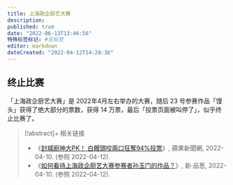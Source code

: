 ```yaml
---
title: 上海政企厨艺大赛
description:
published: true
date: "2022-06-13T13:46:56"
特殊标签标记: #无标签
editor: markdown
dateCreated: "2022-04-12T14:28:36"
---
```


## 终止比赛

「上海政企厨艺大赛」是 2022年4月左右举办的大赛，随后 23 号参赛作品「馒头」获得了绝大部分的票数，获得 14 万票，最后「投票页面被叫停了」，似乎终止比赛了。

> [!abstract]+ 相关链接
> + 《[封城廚神大PK！ 白饅頭咬兩口狂奪94%投票](https://web.archive.org/web/20220410091539/https://tw.appledaily.com/international/20220410/P3RBUUAPCJFGBOPLHNWYCNYMDE/)》, 蘋果新聞網, 2022-04-10. (参照 2022-04-12).
> + 《[如何看待上海政企厨艺大赛参赛者孙玉门的作品？](http://archiveiya74codqgiixo33q62qlrqtkgmcitqx5u2oeqnmn5bpcbiyd.onion/LM4NY "https://pincong.rocks/question/45525")》, 新·品葱, 2022-04-10. (参照 2022-04-12).
